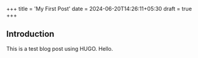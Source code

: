 +++
title = 'My First Post'
date = 2024-06-20T14:26:11+05:30
draft = true
+++
## Introduction

This is a test blog post using HUGO. Hello.  
